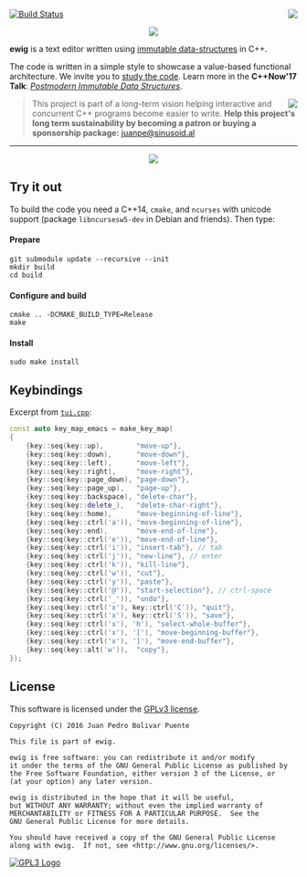 [![Build Status](https://travis-ci.org/arximboldi/ewig.svg?branch=master)](https://travis-ci.org/arximboldi/ewig)
<a href="https://sinusoid.al"><img align="right" src="https://cdn.rawgit.com/arximboldi/immer/355a113782aedc2ea22463444014809269c2376d/doc/_static/sinusoidal-badge.svg"></a>

<p align="center">
  <img src="https://cdn.rawgit.com/arximboldi/ewig/36d00237/doc/logo-front.svg">
</p>

**ewig** is a text editor written
using [immutable data-structures](https://sinusoid.es/immer/) in C++.

The code is written in a simple style to showcase a value-based
functional architecture.  We invite you to
[study the code](https://github.com/arximboldi/ewig/tree/master/src/ewig).
Learn more in the **C++Now'17 Talk**:
_[Postmodern Immutable Data Structures](https://www.youtube.com/watch?v=ZsryQp0UAC8)_.

> <a href="https://www.patreon.com/sinusoidal">
>     <img align="right" src="https://cdn.rawgit.com/arximboldi/immer/master/doc/_static/patreon.svg">
> </a>
>
> This project is part of a long-term vision helping interactive and
> concurrent C++ programs become easier to write. **Help this project's
> long term sustainability by becoming a patron or buying a
> sponsorship package:** juanpe@sinusoid.al

---

<p align="center">
  <a href="https://asciinema.org/a/3i7smcgv5g52314lklmksqdxt">
    <img src="https://cdn.rawgit.com/arximboldi/ewig/9ffbe95f/doc/ewig.gif">
  </a>
</p>

Try it out
----------

To build the code you need a C++14, `cmake`, and `ncurses` with
unicode support (package `libncursesw5-dev` in Debian and friends).
Then type:

#### Prepare
```
git submodule update --recursive --init
mkdir build
cd build
```

#### Configure and build
```
cmake .. -DCMAKE_BUILD_TYPE=Release
make
```

#### Install
```
sudo make install
```

Keybindings
-----------

Excerpt from
[`tui.cpp`](https://github.com/arximboldi/ewig/blob/master/src/ewig/tui.cpp):
```cpp
const auto key_map_emacs = make_key_map(
{
    {key::seq(key::up),        "move-up"},
    {key::seq(key::down),      "move-down"},
    {key::seq(key::left),      "move-left"},
    {key::seq(key::right),     "move-right"},
    {key::seq(key::page_down), "page-down"},
    {key::seq(key::page_up),   "page-up"},
    {key::seq(key::backspace), "delete-char"},
    {key::seq(key::delete_),   "delete-char-right"},
    {key::seq(key::home),      "move-beginning-of-line"},
    {key::seq(key::ctrl('a')), "move-beginning-of-line"},
    {key::seq(key::end),       "move-end-of-line"},
    {key::seq(key::ctrl('e')), "move-end-of-line"},
    {key::seq(key::ctrl('i')), "insert-tab"}, // tab
    {key::seq(key::ctrl('j')), "new-line"}, // enter
    {key::seq(key::ctrl('k')), "kill-line"},
    {key::seq(key::ctrl('w')), "cut"},
    {key::seq(key::ctrl('y')), "paste"},
    {key::seq(key::ctrl('@')), "start-selection"}, // ctrl-space
    {key::seq(key::ctrl('_')), "undo"},
    {key::seq(key::ctrl('x'), key::ctrl('C')), "quit"},
    {key::seq(key::ctrl('x'), key::ctrl('S')), "save"},
    {key::seq(key::ctrl('x'), 'h'), "select-whole-buffer"},
    {key::seq(key::ctrl('x'), '['), "move-beginning-buffer"},
    {key::seq(key::ctrl('x'), ']'), "move-end-buffer"},
    {key::seq(key::alt('w')),  "copy"},
});
```

License
-------

This software is licensed under the
[GPLv3 license](https://www.gnu.org/licenses/gpl-3.0.en.html).

    Copyright (C) 2016 Juan Pedro Bolivar Puente

    This file is part of ewig.

    ewig is free software: you can redistribute it and/or modify
    it under the terms of the GNU General Public License as published by
    the Free Software Foundation, either version 3 of the License, or
    (at your option) any later version.

    ewig is distributed in the hope that it will be useful,
    but WITHOUT ANY WARRANTY; without even the implied warranty of
    MERCHANTABILITY or FITNESS FOR A PARTICULAR PURPOSE.  See the
    GNU General Public License for more details.

    You should have received a copy of the GNU General Public License
    along with ewig.  If not, see <http://www.gnu.org/licenses/>.

[![GPL3 Logo](https://www.gnu.org/graphics/gplv3-127x51.png)](https://www.gnu.org/licenses/gpl-3.0.en.html)
